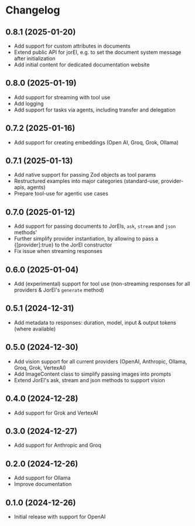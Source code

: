 # Changelog

## 0.8.1 (2025-01-20)

- Add support for custom attributes in documents
- Extend public API for jorEl, e.g. to set the document system message after initialization
- Add initial content for dedicated documentation website

## 0.8.0 (2025-01-19)

- Add support for streaming with tool use
- Add logging
- Add support for tasks via agents, including transfer and delegation

## 0.7.2 (2025-01-16)

- Add support for creating embeddings (Open AI, Groq, Grok, Ollama)

## 0.7.1 (2025-01-13)

- Add native support for passing Zod objects as tool params
- Restructured examples into major categories (standard-use, provider-apis, agents)
- Prepare tool-use for agentic use cases

## 0.7.0 (2025-01-12)

- Add support for passing documents to JorEls, `ask`, `stream` and `json` methods'
- Further simplify provider instantiation, by allowing to pass a {[provider]:true} to the JorEl constructor
- Fix issue when streaming responses

## 0.6.0 (2025-01-04)

- Add (experimental) support for tool use (non-streaming responses for all providers & JorEl's `generate` method)

## 0.5.1 (2024-12-31)

- Add metadata to responses: duration, model, input & output tokens (where available)

## 0.5.0 (2024-12-30)

- Add vision support for all current providers (OpenAI, Anthropic, Ollama, Groq, Grok, VertexAI)
- Add ImageContent class to simplify passing images into prompts
- Extend JorEl's ask, stream and json methods to support vision

## 0.4.0 (2024-12-28)

- Add support for Grok and VertexAI

## 0.3.0 (2024-12-27)

- Add support for Anthropic and Groq

## 0.2.0 (2024-12-26)

- Add support for Ollama
- Improve documentation

## 0.1.0 (2024-12-26)

- Initial release with support for OpenAI


